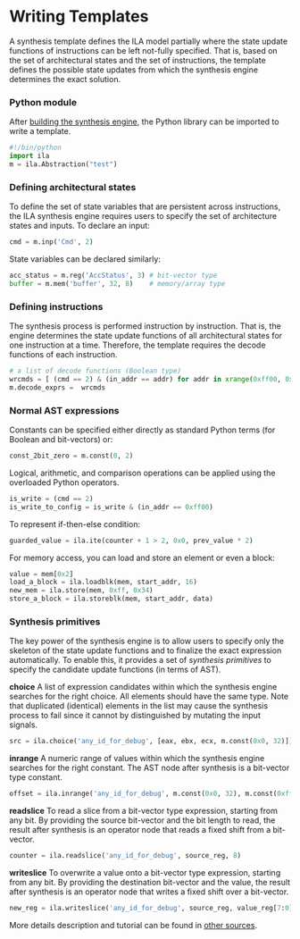 # Writing Templates

A synthesis template defines the ILA model partially where the state update functions of instructions can be left not-fully specified. That is, based on the set of architectural states and the set of instructions, the template defines the possible state updates from which the synthesis engine determines the exact solution. 

### Python module

After [building the synthesis engine](../start/python.md), the Python library can be imported to write a template.

```python
#!/bin/python
import ila
m = ila.Abstraction("test")
```

### Defining architectural states

To define the set of state variables that are persistent across instructions, the ILA synthesis engine requires users to specify the set of architecture states and inputs. To declare an input:

```python
cmd = m.inp('Cmd', 2)
```

State variables can be declared similarly:

```python
acc_status = m.reg('AccStatus', 3) # bit-vector type
buffer = m.mem('buffer', 32, 8)    # memory/array type
```

### Defining instructions

The synthesis process is performed instruction by instruction. That is, the engine determines the state update functions of all architectural states for one instruction at a time. Therefore, the template requires the decode functions of each instruction.

```python
# a list of decode functions (Boolean type)
wrcmds = [ (cmd == 2) & (in_addr == addr) for addr in xrange(0xff00, 0xff40) ]
m.decode_exprs =  wrcmds
```

### Normal AST expressions

Constants can be specified either directly as standard Python terms \(for Boolean and bit-vectors\) or:

```python
const_2bit_zero = m.const(0, 2)
```

Logical, arithmetic, and comparison operations can be applied using the overloaded Python operators.

```python
is_write = (cmd == 2)
is_write_to_config = is_write & (in_addr == 0xff00)
```

To represent if-then-else condition:

```python
guarded_value = ila.ite(counter + 1 > 2, 0x0, prev_value * 2)
```

For memory access, you can load and store an element or even a block:

```python
value = mem[0x2]
load_a_block = ila.loadblk(mem, start_addr, 16)
new_mem = ila.store(mem, 0xff, 0x34)
store_a_block = ila.storeblk(mem, start_addr, data)
```

### Synthesis primitives

The key power of the synthesis engine is to allow users to specify only the skeleton of the state update functions and to finalize the exact expression automatically. To enable this, it provides a set of _synthesis primitives_ to specify the candidate update functions \(in terms of AST\). 

**choice** A list of expression candidates within which the synthesis engine searches for the right choice. All elements should have the same type. Note that duplicated \(identical\) elements in the list may cause the synthesis process to fail since it cannot by distinguished by mutating the input signals.  

```python
src = ila.choice('any_id_for_debug', [eax, ebx, ecx, m.const(0x0, 32)])
```

**inrange** A numeric range of values within which the synthesis engine searches for the right constant. The AST node after synthesis is a bit-vector type constant. 

```python
offset = ila.inrange('any_id_for_debug', m.const(0x0, 32), m.const(0xffff, 32))
```

**readslice** To read a slice from a bit-vector type expression, starting from any bit. By providing the source bit-vector and the bit length to read, the result after synthesis is an operator node that reads a fixed shift from a bit-vector. 

```python
counter = ila.readslice('any_id_for_debug', source_reg, 8)
```

**writeslice** To overwrite a value onto a bit-vector type expression, starting from any bit. By providing the destination bit-vector and the value, the result after synthesis is an operator node that writes a fixed shift over a bit-vector.

```python
new_reg = ila.writeslice('any_id_for_debug', source_reg, value_reg[7:0])
```

More details description and tutorial can be found in [other sources](other-sources.md). 

